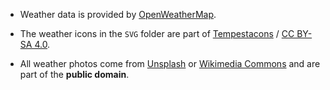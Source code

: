 * Weather data is provided by [OpenWeatherMap](http://openweathermap.org/).

* The weather icons in the `SVG` folder are part of [Tempestacons](https://github.com/zagortenay333/Tempestacons) / [CC BY-SA 4.0](https://creativecommons.org/licenses/by/4.0/).

* All weather photos come from [Unsplash](https://unsplash.com/) or [Wikimedia Commons](https://commons.wikimedia.org/wiki/Main_Page) and are part of the **public domain**.
